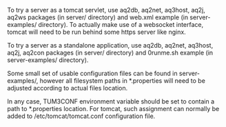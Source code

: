 To try a server as a tomcat servlet, use aq2db, aq2net, aq3host, aq2j, aq2ws packages (in server/ directory) and web.xml example (in server-examples/ directory). To actually make use of a websocket interface, tomcat will need to be run behind some https server like nginx.

To try a server as a standalone application, use aq2db, aq2net, aq3host, aq2j, aq2con packages (in server/ directory) and 0runme.sh example (in server-examples/ directory).

Some small set of usable configuration files can be found in server-examples/, however all filesystem paths in *.properties will need to be adjusted according to actual files location.

In any case, TUM3CONF environment variable should be set to contain a path to *.properties location. For tomcat, such assignment can normally be added to /etc/tomcat/tomcat.conf configuration file.
